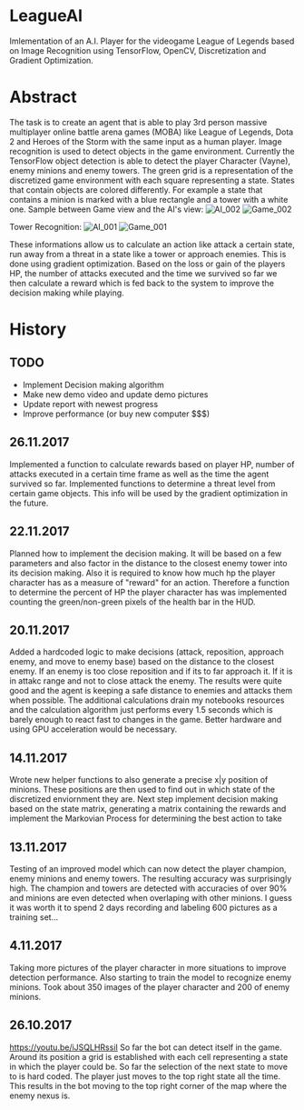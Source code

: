 # LeagueAI
Imlementation of an A.I. Player for the videogame League of Legends based on Image Recognition using TensorFlow, OpenCV, Discretization and Gradient Optimization.

# Abstract
The task is to create an agent that is able to play 3rd person massive multiplayer online battle arena games (MOBA)
like League of Legends, Dota 2 and Heroes of the Storm with the same input as a human player. Image recognition is used to detect objects in the game environment. Currently the TensorFlow object detection is able to detect the player Character (Vayne), enemy minions and enemy towers. The green grid is a representation of the discretized game environment with each square representing a state. States that contain objects are colored differently. For example a state that contains a minion is marked with a blue rectangle and a tower with a white one. Sample between Game view and the AI's view:
![AI_002](https://github.com/Oleffa/LeagueAI/blob/master/Pictures/002_LeagueAI.JPG)
![Game_002](https://github.com/Oleffa/LeagueAI/blob/master/Pictures/002_game.jpg)

Tower Recognition:
![AI_001](https://github.com/Oleffa/LeagueAI/blob/master/Pictures/001_LeagueAI.JPG)
![Game_001](https://github.com/Oleffa/LeagueAI/blob/master/Pictures/001_game.jpg)

These informations allow us to calculate an action like attack a certain state, run away from a threat in a state like a tower or approach enemies. This is done using gradient optimization. Based on the loss or gain of the players HP, the number of attacks executed and the time we survived so far we then calculate a reward which is fed back to the system to improve the decision making while playing.

# History
## TODO
- Implement Decision making algorithm
- Make new demo video and update demo pictures
- Update report with newest progress
- Improve performance (or buy new computer $$$)

## 26.11.2017
Implemented a function to calculate rewards based on player HP, number of attacks executed in a certain time frame as well as the time the agent survived so far.
Implemented functions to determine a threat level from certain game objects. This info will be used by the gradient optimization in the future.

## 22.11.2017
Planned how to implement the decision making. It will be based on a few parameters and also factor in the distance to the closest enemy tower into its decision making. Also it is required to know how much hp the player character has as a measure of "reward" for an action.
Therefore a function to determine the percent of HP the player character has was implemented counting the green/non-green pixels of the health bar in the HUD.
## 20.11.2017
Added a hardcoded logic to make decisions (attack, reposition, approach enemy, and move to enemy base) based on the distance to the closest enemy. If an enemy is too close reposition and if its to far approach it. If it is in attakc range and not to close attack the enemy.
The results were quite good and the agent is keeping a safe distance to enemies and attacks them when possible. The additional calculations drain my notebooks resources and the calculation algorithm just performs every 1.5 seconds which is barely enough to react fast to changes in the game. Better hardware and using GPU acceleration would be necessary.
## 14.11.2017
Wrote new helper functions to also generate a precise x|y position of minions. These positions are then used to find out in which state of the discretized enviornment they are. Next step implement decision making based on the state matrix, generating a matrix containing the rewards and implement the Markovian Process for determining the best action to take
## 13.11.2017
Testing of an improved model which can now detect the player champion, enemy minions and enemy towers. The resulting accuracy was surprisingly high. The champion and towers are detected with accuracies of over 90% and minions are even detected when overlaping with other minions. I guess it was worth it to spend 2 days recording and labeling 600 pictures as a training set...
## 4.11.2017
Taking more pictures of the player character in more situations to improve detection performance. Also starting to train the model to recognize enemy minions. Took about 350 images of the player character and 200 of enemy minions.
## 26.10.2017
https://youtu.be/iJSQLHRssiI
So far the bot can detect itself in the game. Around its position a grid is established with each cell representing a state in which the player could be. So far the selection of the next state to move to is hard coded. The player just moves to the top right state all the time. This results in the bot moving to the top right corner of the map where the enemy nexus is.



